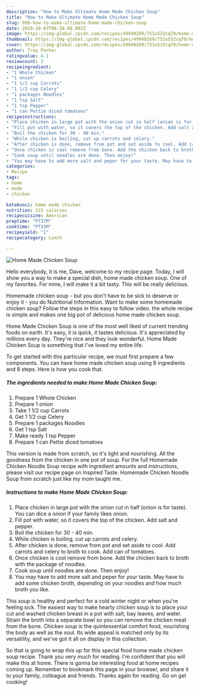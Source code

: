 ```yaml
---
description: "How to Make Ultimate Home Made Chicken Soup"
title: "How to Make Ultimate Home Made Chicken Soup"
slug: 999-how-to-make-ultimate-home-made-chicken-soup
date: 2020-10-07T06:30:08.092Z
image: https://img-global.cpcdn.com/recipes/49940269/751x532cq70/home-made-chicken-soup-recipe-main-photo.jpg
thumbnail: https://img-global.cpcdn.com/recipes/49940269/751x532cq70/home-made-chicken-soup-recipe-main-photo.jpg
cover: https://img-global.cpcdn.com/recipes/49940269/751x532cq70/home-made-chicken-soup-recipe-main-photo.jpg
author: Troy Parker
ratingvalue: 4.1
reviewcount: 3
recipeingredient:
- "1 Whole Chicken"
- "1 onion"
- "1 1/2 cup Carrots"
- "1 1/2 cup Celery"
- "1 packages Noodles"
- "1 tsp Salt"
- "1 tsp Pepper"
- "1 can Pettie diced tomatoes"
recipeinstructions:
- "Place chicken in large pot with the onion cut in half (onion is for taste). You can dice a onion if your family likes onion."
- "Fill pot with water, so it covers the top of the chicken. Add salt and pepper."
- "Boil the chicken for 30 - 40 min."
- "While chicken is boiling, cut up carrots and celery."
- "After chicken is done, remove from pot and set aside to cool. Add carrots and celery to broth to cook. Add can of tomatoes."
- "Once chicken is cool remove from bone. Add the chicken back to broth with the package of noodles."
- "Cook soup until noodles are done. Then enjoy!"
- "You may have to add more salt and peper for your taste. May have to add some chicken broth, depending on your noodles and how much broth you like."
categories:
- Recipe
tags:
- home
- made
- chicken

katakunci: home made chicken 
nutrition: 215 calories
recipecuisine: American
preptime: "PT37M"
cooktime: "PT33M"
recipeyield: "1"
recipecategory: Lunch

---
```



![Home Made Chicken Soup](https://img-global.cpcdn.com/recipes/49940269/751x532cq70/home-made-chicken-soup-recipe-main-photo.jpg)

Hello everybody, it is me, Dave, welcome to my recipe page. Today, I will show you a way to make a special dish, home made chicken soup. One of my favorites. For mine, I will make it a bit tasty. This will be really delicious.

Homemade chicken soup - but you don&#39;t have to be sick to deserve or enjoy it - you do Nutritional Information. Want to make some homemade chicken soup? Follow the steps in this easy to follow video. the whole recipe is simple and makes one big pot of delicious home made chicken soup.

Home Made Chicken Soup is one of the most well liked of current trending foods on earth. It's easy, it is quick, it tastes delicious. It's appreciated by millions every day. They're nice and they look wonderful. Home Made Chicken Soup is something that I've loved my entire life.


To get started with this particular recipe, we must first prepare a few components. You can have home made chicken soup using 8 ingredients and 8 steps. Here is how you cook that.

<!--inarticleads1-->

##### The ingredients needed to make Home Made Chicken Soup:

1. Prepare 1 Whole Chicken
1. Prepare 1 onion
1. Take 1 1/2 cup Carrots
1. Get 1 1/2 cup Celery
1. Prepare 1 packages Noodles
1. Get 1 tsp Salt
1. Make ready 1 tsp Pepper
1. Prepare 1 can Pettie diced tomatoes


This version is made from scratch, so it&#39;s light and nourishing. All the goodness from the chicken in one pot of soup. For the full Homemade Chicken Noodle Soup recipe with ingredient amounts and instructions, please visit our recipe page on Inspired Taste. Homemade Chicken Noodle Soup from scratch just like my mom taught me. 

<!--inarticleads2-->

##### Instructions to make Home Made Chicken Soup:

1. Place chicken in large pot with the onion cut in half (onion is for taste). You can dice a onion if your family likes onion.
1. Fill pot with water, so it covers the top of the chicken. Add salt and pepper.
1. Boil the chicken for 30 - 40 min.
1. While chicken is boiling, cut up carrots and celery.
1. After chicken is done, remove from pot and set aside to cool. Add carrots and celery to broth to cook. Add can of tomatoes.
1. Once chicken is cool remove from bone. Add the chicken back to broth with the package of noodles.
1. Cook soup until noodles are done. Then enjoy!
1. You may have to add more salt and peper for your taste. May have to add some chicken broth, depending on your noodles and how much broth you like.


This soup is healthy and perfect for a cold winter night or when you&#39;re feeling sick. The easiest way to make hearty chicken soup is to place your cut and washed chicken breast in a pot with salt, bay leaves, and water. Strain the broth into a separate bowl so you can remove the chicken meat from the bone. Chicken soup is the quintessential comfort food, nourishing the body as well as the soul. Its wide appeal is matched only by its versatility, and we&#39;ve got it all on display in this collection. 

So that is going to wrap this up for this special food home made chicken soup recipe. Thank you very much for reading. I'm confident that you will make this at home. There is gonna be interesting food at home recipes coming up. Remember to bookmark this page in your browser, and share it to your family, colleague and friends. Thanks again for reading. Go on get cooking!
